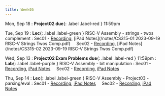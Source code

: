```yaml
---
title: Week05
---
```


Mon, Sep 18
: **Project02 due**{: .label .label-red } 11:59pm

Tue, Sep 19
: **Lec**{: .label .label-green } RISC-V Assembly - strings - twos complement
: Sec01 - [Recording](https://usfca.zoom.us/rec/share/vok2iDOlknsXxMTWGHWptayxYNPXmQhJj80gKmSvagiQqxuE4tCjtYNJHB4jyGBG.SIs4TVvRSvLl4XQW?startTime=1695135960000),
          [iPad Notes](/notes/CS315-01 2023-09-19 RISC-V Strings Twos Comp.pdf)
&nbsp; &nbsp;
Sec02 - [Recording](https://usfca.zoom.us/rec/share/NjZ_xJ0evuKpWcu-I0rKvmnZI-okTzR7u6ajsLhqnjc3Oss6vwhZGmSEmL_9mvKe.D5R6gm5dLyKQgvO3?startTime=1695159760000),
        [iPad Notes](/notes/CS315-02 2023-09-19 RISC-V Strings Twos Comp.pdf)

Wed, Sep 13
: **Project02 Exam Problems due**{: .label .label-red } 11:59pm
: **Lab**{: .label .label-purple } RISC-V Assembly - bit manipulation
: Sec01 - [Recording](),
          [iPad Notes]()
&nbsp; &nbsp;
Sec02 - [Recording](),
        [iPad Notes]()

Thu, Sep 14
: **Lec**{: .label .label-green } RISC-V Assembly - Project03 - parsing/eval
: Sec01 - [Recording](),
          [iPad Notes]()
&nbsp; &nbsp;
Sec02 - [Recording](),
        [iPad Notes]()
